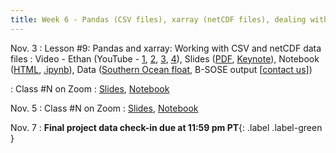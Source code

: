 ```yaml
---
title: Week 6 - Pandas (CSV files), xarray (netCDF files), dealing with missing data
---
```


Nov. 3
: Lesson #9: Pandas and xarray: Working with CSV and netCDF data files
  : Video - Ethan (YouTube - [1](#), [2](#), [3](#), [4](#)), Slides ([PDF](/OCEAN_215/materials/lessons/lesson_9.pdf), [Keynote](/OCEAN_215/materials/lessons/lesson_9.key)), Notebook ([HTML](https://nbviewer.org/github/ethan-campbell/OCEAN_215/blob/main/materials/lessons/lesson_9_notebook.ipynb), [.ipynb](/OCEAN_215/materials/lessons/lesson_9_notebook.ipynb)), Data ([Southern Ocean float](/OCEAN_215/materials/data/Southern_Ocean_float_9094.txt), B-SOSE output [[contact us](mailto:ethancc@uw.edu)])

: Class #N on Zoom
  : [Slides](#), [Notebook](#)

Nov. 5
: Class #N on Zoom
  : [Slides](#), [Notebook](#)

Nov. 7
: **Final project data check-in due at 11:59 pm PT**{: .label .label-green }
